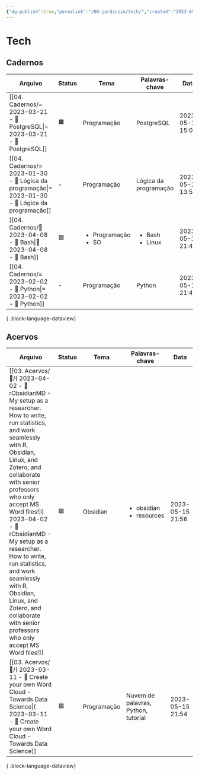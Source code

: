 ```yaml
---
{"dg-publish":true,"permalink":"/06-jardinzin/tech/","created":"2023-05-15 17:01","updated":"2023-05-15 22:08"}
---
```



# Tech

## Cadernos

| Arquivo                                                                                                | Status | Tema                                     | Palavras-chave                       | Data             |
| ------------------------------------------------------------------------------------------------------ | ------ | ---------------------------------------- | ------------------------------------ | ---------------- |
| [[04. Cadernos/= 2023-03-21 - 📝️ PostgreSQL\|= 2023-03-21 - 📝️ PostgreSQL]]                       | 🟧️    | Programação                              | PostgreSQL                           | 2023-05-17 15:04 |
| [[04. Cadernos/= 2023-01-30 - 📝️ Lógica da programação\|= 2023-01-30 - 📝️ Lógica da programação]] | \-     | Programação                              | Lógica da programação                | 2023-05-17 13:59 |
| [[04. Cadernos/🌱️ 2023-04-08 - 📝️ Bash\|🌱️ 2023-04-08 - 📝️ Bash]]                               | 🟥     | <ul><li>Programação</li><li>SO</li></ul> | <ul><li>Bash</li><li>Linux</li></ul> | 2023-05-15 21:49 |
| [[04. Cadernos/= 2023-02-02 - 📝️ Python\|= 2023-02-02 - 📝️ Python]]                               | \-     | Programação                              | Python                               | 2023-05-15 21:45 |

{ .block-language-dataview}

## Acervos

| Arquivo                                                                                                                                                                                                                                                                                                                                                                                                                                                                   | Status | Tema        | Palavras-chave                               | Data             |
| ------------------------------------------------------------------------------------------------------------------------------------------------------------------------------------------------------------------------------------------------------------------------------------------------------------------------------------------------------------------------------------------------------------------------------------------------------------------------- | ------ | ----------- | -------------------------------------------- | ---------------- |
| [[03. Acervos/📰️/( 2023-04-02  - 📰️ rObsidianMD - My setup as a researcher. How to write, run statistics, and work seamlessly with R, Obsidian, Linux, and Zotero, and collaborate with senior professors who only accept MS Word files!\|( 2023-04-02  - 📰️ rObsidianMD - My setup as a researcher. How to write, run statistics, and work seamlessly with R, Obsidian, Linux, and Zotero, and collaborate with senior professors who only accept MS Word files!]] | 🟩️    | Obsidian    | <ul><li>obsidian</li><li>resources</li></ul> | 2023-05-15 21:56 |
| [[03. Acervos/📰️/( 2023-03-11  - 📰️ Create your own Word Cloud - Towards Data Science\|( 2023-03-11  - 📰️ Create your own Word Cloud - Towards Data Science]]                                                                                                                                                                                                                                                                                                       | 🟩️    | Programação | Nuvem de palavras, Python, tutorial          | 2023-05-15 21:54 |

{ .block-language-dataview}
